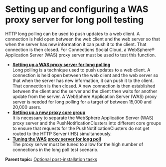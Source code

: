 # Setting up and configuring a WAS proxy server for long poll testing 

HTTP long polling can be used to push updates to a web client. A connection is held open between the web client and the web server so that when the server has new information it can push it to the client. That connection is then closed. For Connections Social Cloud, a WebSphere® Application Server \(WAS\) proxy server must be used to test this function.

-   **[Setting up a WAS proxy server for long polling](../secure/t_admin_setting_up_WASProxy_t.md)**  
Long polling is a technique used to push updates to a web client. A connection is held open between the web client and the web server so that when the server has new information, it can push it to the client. That connection is then closed. A new connection is then established between the client and the server and the client then waits for another update from the server. A WebSphere Application Server \(WAS\) proxy server is needed for long polling for a target of between 15,000 and 20,000 users.
-   **[Setting up a new proxy core group](../secure/t_admin_setting_up_ProxyCoreGroup_t.md)**  
It is necessary to separate the WebSphere Application Server \(WAS\) proxy server and the PushNotificationClusters into different core groups to ensure that requests for the PushNotificationClusters do not get routed to the HTTP Server \(IHS\) simultaneously.
-   **[Tuning the WAS proxy server for long poll](../secure/t_admin_tuning_WASProxy_t.md)**  
The proxy server must be tuned to allow for the high number of connections in the long poll test scenario.

**Parent topic:** [Optional post-installation tasks](../install/c_optional_post-install_tasks.md)

